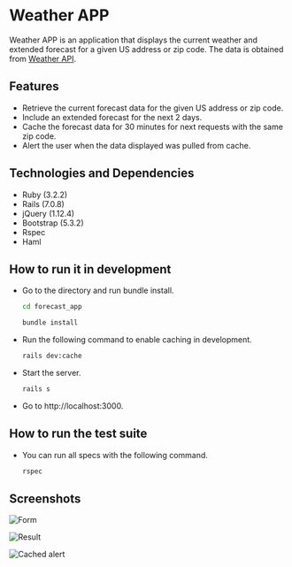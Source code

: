 # Weather APP

Weather APP is an application that displays the current weather and extended forecast for a given US address or zip code. The data is obtained from [Weather API](https://www.weatherapi.com/).

## Features

* Retrieve the current forecast data for the given US address or zip code.
* Include an extended forecast for the next 2 days.
* Cache the forecast data for 30 minutes for next requests with the same zip code.
* Alert the user when the data displayed was pulled from cache.

## Technologies and Dependencies

 * Ruby (3.2.2)
 * Rails (7.0.8)
 * jQuery (1.12.4)
 * Bootstrap (5.3.2)
 * Rspec
 * Haml
 
 ## How to run it in development

* Go to the directory and run bundle install.

    ```bash
    cd forecast_app
    ```
    ```bash
    bundle install
    ```
* Run the following command to enable caching in development.

    ```bash
    rails dev:cache
    ```
* Start the server.

    ```bash
    rails s
    ```

* Go to http://localhost:3000.


 ## How to run the test suite

* You can run all specs with the following command.

    ```bash
    rspec
    ```
 ## Screenshots
![Form](https://github.com/ynes/forecast_app/assets/343013/12964a2f-7808-4e9e-82a7-2f94488ae1ae)

![Result](https://github.com/ynes/forecast_app/assets/343013/3555ec24-3c8e-4641-bfac-52c64fe0840d)

![Cached alert](https://github.com/ynes/forecast_app/assets/343013/8f22e203-f55c-4a6d-822f-9f05b78f97d8)
